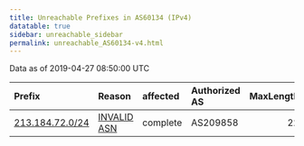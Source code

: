 ```yaml
---
title: Unreachable Prefixes in AS60134 (IPv4)
datatable: true
sidebar: unreachable_sidebar
permalink: unreachable_AS60134-v4.html
---
```


Data as of 2019-04-27 08:50:00 UTC


<div class="datatable-begin"></div>

| Prefix                                                   | Reason                                                                                                 | affected   | Authorized AS   |   MaxLength | Anchor                                         |   unreachable /24s |
|:---------------------------------------------------------|:-------------------------------------------------------------------------------------------------------|:-----------|:----------------|------------:|:-----------------------------------------------|-------------------:|
| [213.184.72.0/24](https://stat.ripe.net/213.184.72.0/24) | [INVALID ASN](https://rpki-validator.ripe.net/announcement-preview?asn=AS60134&prefix=213.184.72.0/24) | complete   | AS209858        |          22 | [RIPE](unreachable_RIPE_NCC_RPKI_Root-v4.html) |                  1 |

<div class="datatable-end"></div>